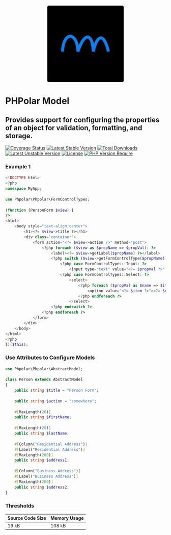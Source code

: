 <p style="text-align: center">
    <img width="240" src="./phpolar.svg" alt="phpolar logo" />
</p>

# PHPolar Model

## Provides support for configuring the properties of an object for validation, formatting, and storage.

[![Coverage Status](https://coveralls.io/repos/github/phpolar/model/badge.svg?branch=main)](https://coveralls.io/repos/github/phpolar/model/badge.svg?branch=main) [![Latest Stable Version](http://poser.pugx.org/phpolar/model/v)](https://packagist.org/packages/phpolar/model) [![Total Downloads](http://poser.pugx.org/phpolar/model/downloads)](https://packagist.org/packages/phpolar/model) [![Latest Unstable Version](http://poser.pugx.org/phpolar/model/v/unstable)](https://packagist.org/packages/phpolar/model) [![License](http://poser.pugx.org/phpolar/model/license)](https://packagist.org/packages/phpolar/model) [![PHP Version Require](http://poser.pugx.org/phpolar/model/require/php)](https://packagist.org/packages/phpolar/model)

### Example 1

```php
<!DOCTYPE html>
<?php
namespace MyApp;

use Phpolar\Phpolar\FormControlTypes;

(function (PersonForm $view) {
?>
<html>
    <body style="text-align:center">
        <h1><?= $view->title ?></h1>
        <div class="container">
            <form action="<?= $view->action ?>" method="post">
                <?php foreach ($view as $propName => $propVal): ?>
                    <label><?= $view->getLabel($propName) ?></label>
                    <?php switch ($view->getFormControlType($propName)): ?>
                        <?php case FormControlTypes::Input: ?>
                            <input type="text" value="<?= $propVal ?>" />
                        <?php case FormControlTypes::Select: ?>
                            <select>
                                <?php foreach ($propVal as $name => $item): ?>
                                    <option value="<?= $item ?>"><?= $name ?></option>
                                <?php endforeach ?>
                            </select>
                    <?php endswitch ?>
                <?php endforeach ?>
            </form>
        </div>
    </body>
</html>
<?php
})($this);
```

### Use Attributes to Configure Models

```php
use Phpolar\Phpolar\AbstractModel;

class Person extends AbstractModel
{
    public string $title = "Person Form";

    public string $action = "somewhere";

    #[MaxLength(20)]
    public string $firstName;

    #[MaxLength(20)]
    public string $lastName;

    #[Column("Residential Address")]
    #[Label("Residential Address")]
    #[MaxLength(200)]
    public string $address1;

    #[Column("Business Address")]
    #[Label("Business Address")]
    #[MaxLength(200)]
    public string $address2;
}
```

### Thresholds

|Source Code Size|Memory Usage|
|----------------|------------|
|     19 kB    |   108 kB   |

[def]: https://packagist.org/packages/phpolar/model
